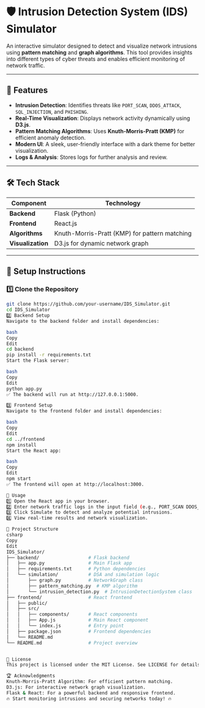# 🛡️ Intrusion Detection System (IDS) Simulator  

An interactive simulator designed to detect and visualize network intrusions using **pattern matching** and **graph algorithms**. This tool provides insights into different types of cyber threats and enables efficient monitoring of network traffic.

---

## 🚀 Features  
- **Intrusion Detection**: Identifies threats like `PORT_SCAN`, `DDOS_ATTACK`, `SQL_INJECTION`, and `PHISHING`.  
- **Real-Time Visualization**: Displays network activity dynamically using **D3.js**.  
- **Pattern Matching Algorithms**: Uses **Knuth-Morris-Pratt (KMP)** for efficient anomaly detection.  
- **Modern UI**: A sleek, user-friendly interface with a dark theme for better visualization.  
- **Logs & Analysis**: Stores logs for further analysis and review.  

---

## 🛠️ Tech Stack  

| **Component**  | **Technology**  |
|---------------|----------------|
| **Backend**   | Flask (Python)  |
| **Frontend**  | React.js  |
| **Algorithms**  | Knuth-Morris-Pratt (KMP) for pattern matching  |
| **Visualization**  | D3.js for dynamic network graph  |

---

## 🔧 Setup Instructions  

### **1️⃣ Clone the Repository**  
```bash
git clone https://github.com/your-username/IDS_Simulator.git
cd IDS_Simulator
2️⃣ Backend Setup
Navigate to the backend folder and install dependencies:

bash
Copy
Edit
cd backend
pip install -r requirements.txt
Start the Flask server:

bash
Copy
Edit
python app.py
✅ The backend will run at http://127.0.0.1:5000.

3️⃣ Frontend Setup
Navigate to the frontend folder and install dependencies:

bash
Copy
Edit
cd ../frontend
npm install
Start the React app:

bash
Copy
Edit
npm start
✅ The frontend will open at http://localhost:3000.

📌 Usage
1️⃣ Open the React app in your browser.
2️⃣ Enter network traffic logs in the input field (e.g., PORT_SCAN DDOS_ATTACK PORT_SCAN).
3️⃣ Click Simulate to detect and analyze potential intrusions.
4️⃣ View real-time results and network visualization.

📁 Project Structure
csharp
Copy
Edit
IDS_Simulator/
├── backend/                  # Flask backend
│   ├── app.py                # Main Flask app
│   ├── requirements.txt      # Python dependencies
│   └── simulation/           # DSA and simulation logic
│       ├── graph.py          # NetworkGraph class
│       ├── pattern_matching.py  # KMP algorithm
│       └── intrusion_detection.py  # IntrusionDetectionSystem class
├── frontend/                 # React frontend
│   ├── public/
│   ├── src/
│   │   ├── components/       # React components
│   │   ├── App.js            # Main React component
│   │   └── index.js          # Entry point
│   ├── package.json          # Frontend dependencies
│   └── README.md
└── README.md                 # Project overview


📜 License
This project is licensed under the MIT License. See LICENSE for details.

🏆 Acknowledgments
Knuth-Morris-Pratt Algorithm: For efficient pattern matching.
D3.js: For interactive network graph visualization.
Flask & React: For a powerful backend and responsive frontend.
🔥 Start monitoring intrusions and securing networks today! 🔥
